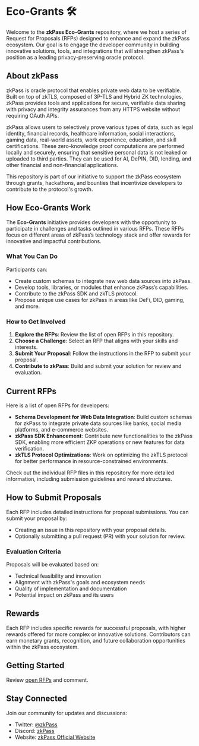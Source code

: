# Eco-Grants 🛠️

Welcome to the **zkPass Eco-Grants** repository, where we host a series of Request for Proposals (RFPs) designed to enhance and expand the zkPass ecosystem. Our goal is to engage the developer community in building innovative solutions, tools, and integrations that will strengthen zkPass's position as a leading privacy-preserving oracle protocol.

## About zkPass

zkPass is oracle protocol that enables private web data to be verifiable. Built on top of zkTLS, composed of 3P-TLS and Hybrid ZK technologies, zkPass provides tools and applications for secure, verifiable data sharing with privacy and integrity assurances from any HTTPS website without requiring OAuth APIs.

zkPass allows users to selectively prove various types of data, such as legal identity, financial records, healthcare information, social interactions, gaming data, real-world assets, work experience, education, and skill certifications. These zero-knowledge proof computations are performed locally and securely, ensuring that sensitive personal data is not leaked or uploaded to third parties. They can be used for AI, DePIN, DID, lending, and other financial and non-financial applications.

This repository is part of our initiative to support the zkPass ecosystem through grants, hackathons, and bounties that incentivize developers to contribute to the protocol's growth.

## How Eco-Grants Work

The **Eco-Grants** initiative provides developers with the opportunity to participate in challenges and tasks outlined in various RFPs. These RFPs focus on different areas of zkPass’s technology stack and offer rewards for innovative and impactful contributions.

### What You Can Do
Participants can:
- Create custom schemas to integrate new web data sources into zkPass.
- Develop tools, libraries, or modules that enhance zkPass’s capabilities.
- Contribute to the zkPass SDK and zkTLS protocol.
- Propose unique use cases for zkPass in areas like DeFi, DID, gaming, and more.

### How to Get Involved
1. **Explore the RFPs**: Review the list of open RFPs in this repository.
2. **Choose a Challenge**: Select an RFP that aligns with your skills and interests.
3. **Submit Your Proposal**: Follow the instructions in the RFP to submit your proposal.
4. **Contribute to zkPass**: Build and submit your solution for review and evaluation.

## Current RFPs

Here is a list of open RFPs for developers:
- **Schema Development for Web Data Integration**: Build custom schemas for zkPass to integrate private data sources like banks, social media platforms, and e-commerce websites.
- **zkPass SDK Enhancement**: Contribute new functionalities to the zkPass SDK, enabling more efficient ZKP operations or new features for data verification.
- **zkTLS Protocol Optimizations**: Work on optimizing the zkTLS protocol for better performance in resource-constrained environments.

Check out the individual RFP files in this repository for more detailed information, including submission guidelines and reward structures.

## How to Submit Proposals

Each RFP includes detailed instructions for proposal submissions. You can submit your proposal by:
- Creating an issue in this repository with your proposal details.
- Optionally submitting a pull request (PR) with your solution for review.

### Evaluation Criteria
Proposals will be evaluated based on:
- Technical feasibility and innovation
- Alignment with zkPass's goals and ecosystem needs
- Quality of implementation and documentation
- Potential impact on zkPass and its users

## Rewards

Each RFP includes specific rewards for successful proposals, with higher rewards offered for more complex or innovative solutions. Contributors can earn monetary grants, recognition, and future collaboration opportunities within the zkPass ecosystem.

## Getting Started

Review [open RFPs](https://github.com/zkPassOfficial/Eco-Grants/issues) and comment.

## Stay Connected

Join our community for updates and discussions:
- Twitter: [@zkPass](https://twitter.com/zkPass)
-  Discord: [zkPass](https://discord.gg/zkpass)
- Website: [zkPass Official Website](https://zkpass.org)
